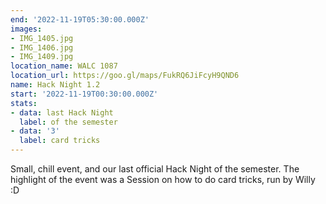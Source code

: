 ```yaml
---
end: '2022-11-19T05:30:00.000Z'
images:
- IMG_1405.jpg
- IMG_1406.jpg
- IMG_1409.jpg
location_name: WALC 1087
location_url: https://goo.gl/maps/FukRQ6JiFcyH9QND6
name: Hack Night 1.2
start: '2022-11-19T00:30:00.000Z'
stats:
- data: last Hack Night
  label: of the semester
- data: '3'
  label: card tricks
---
```


Small, chill event, and our last official Hack Night of the semester. The highlight of the event was a Session on how to do card tricks, run by Willy :D